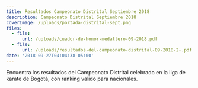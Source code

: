 ```yaml
---
title: Resultados Campeonato Distrital Septiembre 2018
description: Campeonato Distrital Septiembre 2018
coverImage: /uploads/portada-distrital-sept.png
files:
  - file:
      url: /uploads/cuador-de-honor-medallero-09-2018.pdf
  - file:
      url: /uploads/resultados-del-campeonato-distrital-09-2018-2-.pdf
date: '2018-09-27T04:04:38-05:00'
---
```

Encuentra los resultados del Campeonato Distrital celebrado en la liga de karate de Bogotá, con ranking valido para nacionales.
